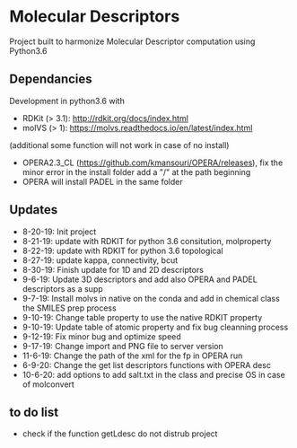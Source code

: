 # Molecular Descriptors
Project built to harmonize Molecular Descriptor computation using Python3.6

## Dependancies
Development in python3.6 with
- RDKit (> 3.1): http://rdkit.org/docs/index.html
- molVS (> 1): https://molvs.readthedocs.io/en/latest/index.html

(additional some function will not work in case of no install)
- OPERA2.3_CL (https://github.com/kmansouri/OPERA/releases), fix the minor error in the install folder add a "/" at the path beginning
- OPERA will install PADEL in the same folder

## Updates
- 8-20-19: Init project
- 8-21-19: update with RDKIT for python 3.6 consitution, molproperty
- 8-22-19: update with RDKIT for python 3.6 topological
- 8-27-19: update kappa, connectivity, bcut
- 8-30-19: Finish update for 1D and 2D descriptors
- 9-6-19: Update 3D descriptors and add also OPERA and PADEL descriptors as a supp
- 9-7-19: Install molvs in native on the conda and add in chemical class the SMILES prep process
- 9-10-19: Change table property to use the native RDKIT property
- 9-10-19: Update table of atomic property and fix bug cleanning process
- 9-12-19: Fix minor bug and optimize speed
- 9-17-19: Change import and PNG file to server version
- 11-6-19: Change the path of the xml for the fp in OPERA run
- 6-9-20: Change the get list descriptors functions with OPERA desc
- 10-6-20: add options to add salt.txt in the class and precise OS in case of molconvert

## to do list
- check if the function getLdesc do not distrub project 

